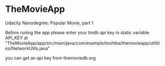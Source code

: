 # TheMovieApp
Udacity Nanodegree: Popular Movie, part 1


Before runing the app please enter your tmdb api key in static variable API_KEY at 
"TheMovieApp/app/src/main/java/com/example/toshiba/themovieapp/utilities/NetworkUtils.java"

you can get an api key from themoviedb.org
